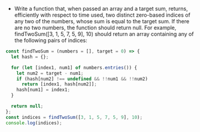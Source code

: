 - Write a function that, when passed an array and a target sum, returns, efficiently with respect to time used, two distinct zero-based indices of any two of the numbers, whose sum is equal to the target sum. If there are no two numbers, the function should return null. For example, findTwoSum([3, 1, 5, 7, 5, 9], 10) should return an array containing any of the following pairs of indices:

```javascript
const findTwoSum = (numbers = [], target = 0) => {
  let hash = {};

  for (let [index1, num1] of numbers.entries()) {
    let num2 = target - num1;
    if (hash[num2] !== undefined && !!num1 && !!num2)
      return [index1, hash[num2]];
    hash[num1] = index1;
  }

  return null;
};
const indices = findTwoSum([3, 1, 5, 7, 5, 9], 10);
console.log(indices);
```
